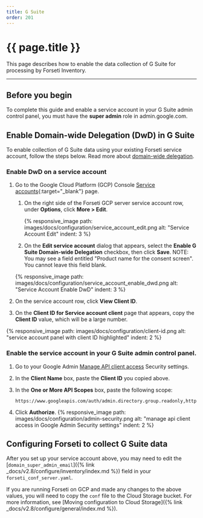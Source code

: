 ```yaml
---
title: G Suite
order: 201
---
```


#  {{ page.title }}

This page describes how to enable the data collection of G Suite for processing
by Forseti Inventory.

---

## Before you begin

To complete this guide and enable a service account in your G Suite admin
control panel, you must have the **super admin** role in admin.google.com.

## Enable Domain-wide Delegation (DwD) in G Suite

To enable collection of G Suite data using your existing Forseti
service account, follow the steps below. Read more about
[domain-wide delegation](https://developers.google.com/identity/protocols/OAuth2ServiceAccount#delegatingauthority).

### Enable DwD on a service account

1. Go to the Google Cloud Platform (GCP) Console
[Service accounts](https://console.cloud.google.com/projectselector/iam-admin/serviceaccounts){:target="_blank"}
page.

   1. On the right side of the Forseti GCP server service account row,
   under **Options**, click **More > Edit**.

      {% responsive_image path: images/docs/configuration/service_account_edit.png alt: "Service Account Edit" indent: 3 %}

   1. On the **Edit service account** dialog that appears, select the **Enable
   G Suite Domain-wide Delegation** checkbox, then click **Save**.
   NOTE: You may see a field entitled "Product name for the consent screen". You cannot leave this field blank.

   {% responsive_image path: images/docs/configuration/service_account_enable_dwd.png alt: "Service Account Enable DwD" indent: 3 %}

1. On the service account row, click **View Client ID**.

1. On the **Client ID for Service account client** page that appears, copy the
**Client ID** value, which will be a large number.

{% responsive_image path: images/docs/configuration/client-id.png alt: "service account panel with client ID highlighted" indent: 2 %}

### Enable the service account in your G Suite admin control panel.

1. Go to your Google Admin
[Manage API client access](https://admin.google.com/ManageOauthClients) Security
settings.
1. In the **Client Name** box, paste the **Client ID** you copied above.
1. In the **One or More API Scopes** box, paste the following scope:

    ```
    https://www.googleapis.com/auth/admin.directory.group.readonly,https://www.googleapis.com/auth/admin.directory.user.readonly
    ```

1. Click **Authorize**.
{% responsive_image path: images/docs/configuration/admin-security.png alt: "manage api client access in Google Admin Security settings" indent: 2 %}

## Configuring Forseti to collect G Suite data

After you set up your service account above, you may need to edit the
[`domain_super_admin_email`]({% link _docs/v2.8/configure/inventory/index.md %})
field in your `forseti_conf_server.yaml`.

If you are running Forseti on GCP and made any changes to the above values,
you will need to copy the `conf` file to the Cloud Storage bucket. For more
information, see
[Moving configuration to Cloud Storage]({% link _docs/v2.8/configure/general/index.md %}).
